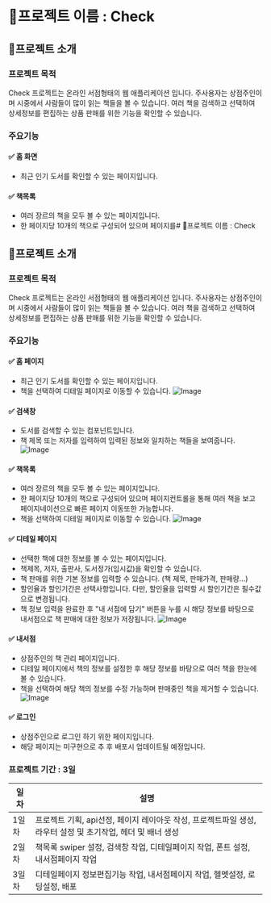 # 📘프로젝트 이름 : Check
## 📌프로젝트 소개

### 프로젝트 목적
Check 프로젝트는 온라인 서점형태의 웹 애플리케이션 입니다.
주사용자는 상점주인이며 시중에서 사람들이 많이 읽는 책들을 볼 수 있습니다.
여러 책을 검색하고 선택하여 상세정보를 편집하는 상품 판매를 위한 기능을 확인할 수 있습니다.

### 주요기능

#### ✅ 홈 화면
- 최근 인기 도서를 확인할 수 있는 페이지입니다.

#### ✅ 책목록
- 여러 장르의 책을 모두 볼 수 있는 페이지입니다.
- 한 페이지당 10개의 책으로 구성되어 있으며 페이지를# 📘프로젝트 이름 : Check
## 📌프로젝트 소개

### 프로젝트 목적
Check 프로젝트는 온라인 서점형태의 웹 애플리케이션 입니다.
주사용자는 상점주인이며 시중에서 사람들이 많이 읽는 책들을 볼 수 있습니다.
여러 책을 검색하고 선택하여 상세정보를 편집하는 상품 판매를 위한 기능을 확인할 수 있습니다.

### 주요기능

#### ✅ 홈 페이지
- 최근 인기 도서를 확인할 수 있는 페이지입니다.
- 책을 선택하여 디테일 페이지로 이동할 수 있습니다.
  ![Image](https://github.com/user-attachments/assets/f60fa4b1-5588-4644-866d-eb29b0fdd29d)

#### ✅ 검색창
- 도서를 검색할 수 있는 컴포넌트입니다.
- 책 제목 또는 저자를 입력하여 입력된 정보와 일치하는 책들을 보여줍니다.
  ![Image](https://github.com/user-attachments/assets/bef45722-7ba5-429f-9b09-632fcfc7a243)

#### ✅ 책목록
- 여러 장르의 책을 모두 볼 수 있는 페이지입니다.
- 한 페이지당 10개의 책으로 구성되어 있으며 페이지컨트롤을 통해 여러 책을 보고 페이지네이션으로 빠른 페이지 이동또한 가능합니다.
- 책을 선택하여 디테일 페이지로 이동할 수 있습니다.
  ![Image](https://github.com/user-attachments/assets/c5f2a980-0c18-4d96-8973-f6f3c2852057)

#### ✅ 디테일 페이지
- 선택한 책에 대한 정보를 볼 수 있는 페이지입니다.
- 책제목, 저자, 출판사, 도서정가(임시값)을 확인할 수 있습니다.
- 책 판매를 위한 기본 정보를 입력할 수 있습니다. (책 제목, 판매가격, 판매량...)
- 할인율과 할인기간은 선택사항입니다. 다만, 할인율을 입력할 시 할인기간은 필수값으로 변경됩니다.
- 책 정보 입력을 완료한 후 "내 서점에 담기" 버튼을 누를 시 해당 정보를 바탕으로 내서점으로 책 판매에 대한 정보가 저장됩니다.
![Image](https://github.com/user-attachments/assets/112ad467-0b19-4647-afd6-154adb0a7898)

#### ✅ 내서점
- 상점주인의 책 관리 페이지입니다.
- 디테일 페이지에서 책의 정보를 설정한 후 해당 정보를 바탕으로 여러 책을 한눈에 볼 수 있습니다.
- 책을 선택하여 해당 책의 정보를 수정 가능하며 판매중인 책을 제거할 수 있습니다.
  ![Image](https://github.com/user-attachments/assets/147c63e9-59f5-4153-b27d-f371ede043a4)

#### ✅ 로그인
- 상점주인으로 로그인 하기 위한 페이지입니다.
- 해당 페이지는 미구현으로 추 후 배포시 업데이트될 예정입니다.

### 프로젝트 기간 : 3일
| 일차 | 설명 |
|------|------|
| 1일차 | 프로젝트 기획, api선정, 페이지 레이아웃 작성, 프로젝트파일 생성, 라우터 설정 및 초기작업, 헤더 및 배너 생성|
| 2일차 | 책목록 swiper 설정, 검색창 작업, 디테일페이지 작업, 폰트 설정, 내서점페이지 작업 |
| 3일차 | 디테일페이지 정보편집기능 작업, 내서점페이지 작업, 헬멧설정, 로딩설정, 배포 |




